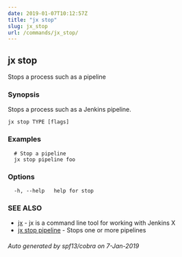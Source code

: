 ```yaml
---
date: 2019-01-07T10:12:57Z
title: "jx stop"
slug: jx_stop
url: /commands/jx_stop/
---
```

## jx stop

Stops a process such as a pipeline

### Synopsis

Stops a process such as a Jenkins pipeline.

```
jx stop TYPE [flags]
```

### Examples

```
  # Stop a pipeline
  jx stop pipeline foo
```

### Options

```
  -h, --help   help for stop
```

### SEE ALSO

* [jx](/commands/jx/)	 - jx is a command line tool for working with Jenkins X
* [jx stop pipeline](/commands/jx_stop_pipeline/)	 - Stops one or more pipelines

###### Auto generated by spf13/cobra on 7-Jan-2019
